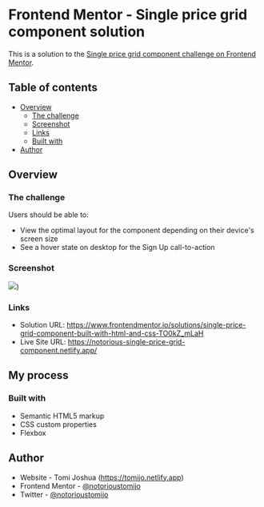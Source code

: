 # Frontend Mentor - Single price grid component solution

This is a solution to the [Single price grid component challenge on Frontend Mentor](https://www.frontendmentor.io/challenges/single-price-grid-component-5ce41129d0ff452fec5abbbc). 

## Table of contents

- [Overview](#overview)
  - [The challenge](#the-challenge)
  - [Screenshot](#screenshot)
  - [Links](#links)
  - [Built with](#built-with)
- [Author](#author)


## Overview

### The challenge

Users should be able to:

- View the optimal layout for the component depending on their device's screen size
- See a hover state on desktop for the Sign Up call-to-action

### Screenshot

![](images/single%20grid%20component.png))


### Links

- Solution URL: https://www.frontendmentor.io/solutions/single-price-grid-component-built-with-html-and-css-TO0kZ_mLaH
- Live Site URL: https://notorious-single-price-grid-component.netlify.app/

## My process

### Built with

- Semantic HTML5 markup
- CSS custom properties
- Flexbox


## Author

- Website - Tomi Joshua (https://tomijo.netlify.app)
- Frontend Mentor - [@notorioustomijo](https://www.frontendmentor.io/profile/notorioustomijo)
- Twitter - [@notorioustomijo](https://www.twitter.com/notorioustomijo)
